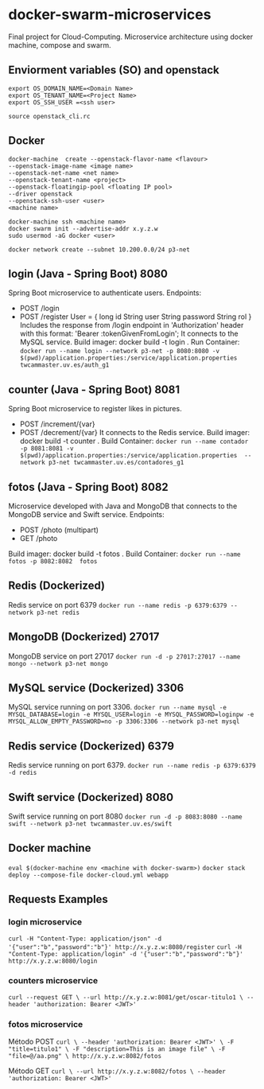# docker-swarm-microservices
Final project for Cloud-Computing. Microservice architecture using docker machine, compose and swarm.

## Enviorment variables (SO) and openstack
```
export OS_DOMAIN_NAME=<Domain Name>
export OS_TENANT_NAME=<Project Name>
export OS_SSH_USER =<ssh user>
```

`source openstack_cli.rc`

## Docker
```
docker-machine  create --openstack-flavor-name <flavour>
--openstack-image-name <image name>
--openstack-net-name <net name>
--openstack-tenant-name <project>
--openstack-floatingip-pool <floating IP pool>
--driver openstack 
--openstack-ssh-user <user>
<machine name>
```
```
docker-machine ssh <machine name>
docker swarm init --advertise-addr x.y.z.w
sudo usermod -aG docker <user>
```

`docker network create --subnet 10.200.0.0/24 p3-net`


## login (Java - Spring Boot) 8080
Spring Boot microservice to authenticate users.
Endpoints: 
- POST /login
- POST /register
User = {
    long id
    String user
    String password
    String rol
}
Includes the response from /login endpoint in 'Authorization' header with this format: 'Bearer :tokenGivenFromLogin';
It connects to the MySQL service.
Build imager:
docker build -t login .
Run Container:
`docker run --name login --network p3-net -p 8080:8080 -v $(pwd)/application.properties:/service/application.properties  twcammaster.uv.es/auth_g1`

## counter (Java - Spring Boot) 8081
Spring Boot microservice to register likes in pictures.
- POST /increment/{var}
- POST /decrement/{var}
It connects to the Redis service.
Build imager:
docker build -t counter .
Build Container:
`docker run --name contador  -p 8081:8081 -v $(pwd)/application.properties:/service/application.properties  --network p3-net twcammaster.uv.es/contadores_g1`


## fotos (Java - Spring Boot) 8082
Microservice developed with Java and MongoDB that connects to the MongoDB service and Swift service.
Endpoints: 
- POST /photo (multipart)
- GET /photo

Build imager:
docker build -t fotos .
Build Container:
`docker run --name fotos -p 8082:8082  fotos`

## Redis (Dockerized)
Redis service on port 6379
`docker run --name redis -p 6379:6379 --network p3-net redis`

## MongoDB (Dockerized) 27017
MongoDB service on port 27017
`docker run -d -p 27017:27017 --name mongo --network p3-net mongo`

## MySQL service (Dockerized) 3306
MySQL service running on port 3306.
`docker run --name mysql -e MYSQL_DATABASE=login -e MYSQL_USER=login -e MYSQL_PASSWORD=loginpw -e MYSQL_ALLOW_EMPTY_PASSWORD=no -p 3306:3306 --network p3-net mysql`

## Redis service (Dockerized) 6379
Redis service running on port 6379.
`docker run --name redis -p 6379:6379 -d redis`

## Swift service (Dockerized) 8080
Swift service running on port 8080
`docker run -d -p 8083:8080 --name swift --network p3-net twcammaster.uv.es/swift`

## Docker machine

`eval $(docker-machine env <machine with docker-swarm>)`
`docker stack deploy --compose-file docker-cloud.yml webapp`
    
## Requests Examples

### login microservice

`curl -H "Content-Type: application/json" -d '{"user":"b","password":"b"}' http://x.y.z.w:8080/register`
`curl -H "Content-Type: application/login" -d '{"user":"b","password":"b"}' http://x.y.z.w:8080/login`

### counters microservice

`curl --request GET \
--url http://x.y.z.w:8081/get/oscar-titulo1 \
--header 'authorization: Bearer <JWT>'`

### fotos microservice
Método POST
`curl \
--header 'authorization: Bearer <JWT>' \
  -F "title=titulo1" \
  -F "description=This is an image file" \
  -F "file=@/aa.png" \
  http://x.y.z.w:8082/fotos`

Método GET
`curl \
--url http://x.y.z.w:8082/fotos \
--header 'authorization: Bearer <JWT>'`


